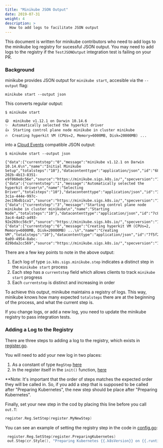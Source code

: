 ```yaml
---
title: "Minikube JSON Output"
date: 2019-07-31
weight: 4
description: >
  How to add logs to facilitate JSON output
---
```


This document is written for minikube contributors who need to add logs to the minikube log registry for sucessful JSON output.
You may need to add logs to the registry if the `TestJSONOutput` integration test is failing on your PR.

### Background

minikube provides JSON output for `minikube start`, accesible via the `--output` flag:

```shell
minikube start --output json
```

This converts regular output:

```
$ minikube start

😄  minikube v1.12.1 on Darwin 10.14.6
✨  Automatically selected the hyperkit driver
👍  Starting control plane node minikube in cluster minikube
🔥  Creating hyperkit VM (CPUs=2, Memory=6000MB, Disk=20000MB) ...
```

into a [Cloud Events](https://cloudevents.io/) compatible JSON output:

```
$ minikube start --output json

{"data":{"currentstep":"0","message":"minikube v1.12.1 on Darwin 10.14.6\n","name":"Initial Minikube Setup","totalsteps":"10"},"datacontenttype":"application/json","id":"68ff70ae-202b-4b13-8351-e9f060e8c56e","source":"https://minikube.sigs.k8s.io/","specversion":"1.0","type":"io.k8s.sigs.minikube.step"}
{"data":{"currentstep":"1","message":"Automatically selected the hyperkit driver\n","name":"Selecting Driver","totalsteps":"10"},"datacontenttype":"application/json","id":"39bed8e9-3c1a-444e-997c-2ec19bdb1ca1","source":"https://minikube.sigs.k8s.io/","specversion":"1.0","type":"io.k8s.sigs.minikube.step"}
{"data":{"currentstep":"3","message":"Starting control plane node minikube in cluster minikube\n","name":"Starting Node","totalsteps":"10"},"datacontenttype":"application/json","id":"7c80bc53-3ac4-4a42-a493-92e269cc56c9","source":"https://minikube.sigs.k8s.io/","specversion":"1.0","type":"io.k8s.sigs.minikube.step"}
{"data":{"currentstep":"6","message":"Creating hyperkit VM (CPUs=2, Memory=6000MB, Disk=20000MB) ...\n","name":"Creating VM","totalsteps":"10"},"datacontenttype":"application/json","id":"7f5f23a4-9a09-4954-8abc-d29bda2cc569","source":"https://minikube.sigs.k8s.io/","specversion":"1.0","type":"io.k8s.sigs.minikube.step"}
```

There are a few key points to note in the above output:

1. Each log of type `io.k8s.sigs.minikube.step` indicates a distinct step in the `minikube start` process
1. Each step has a `currentstep` field which allows clients to track `minikube start` progress
1. Each `currentstep` is distinct and increasing in order

To achieve this output, minikube maintains a registry of logs.
This way, minikube knows how many expected `totalsteps` there are at the beginning of the process, and what the current step is.

If you change logs, or add a new log, you need to update the minikube registry to pass integration tests.

### Adding a Log to the Registry

There are three steps to adding a log to the registry, which exists in [register.go](https://github.com/kubernetes/minikube/blob/master/pkg/minikube/out/register/register.go).

You will need to add your new log in two places:

1. As a constant of type `RegStep` [here](https://github.com/kubernetes/minikube/blob/master/pkg/minikube/out/register/register.go#L24)
1. In the register itself in the `init()` function, [here](https://github.com/kubernetes/minikube/blob/master/pkg/minikube/out/register/register.go#L52)

**Note: It's important that the order of steps matches the expected order they will be called in. So, if you add a step that is supposed to be called after "Preparing Kubernetes", the new step should be place after "Preparing Kubernetes".

Finally, set your new step in the cod by placing this line before you call `out.T`:

```go
register.Reg.SetStep(register.MyNewStep)
```

You can see an example of setting the registry step in the code in [config.go](https://github.com/kubernetes/minikube/blob/master/pkg/minikube/node/config.go):

```go
 register.Reg.SetStep(register.PreparingKubernetes)
 out.Step(cr.Style(), "Preparing Kubernetes {{.k8sVersion}} on {{.runtime}} {{.runtimeVersion}} ...", out.V{"k8sVersion": k8sVersion, "runtime": cr.Name(), "runtimeVersion": version})
```
